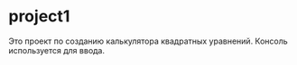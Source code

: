 # project1
Это проект по созданию калькулятора квадратных уравнений. Консоль используется для ввода.
